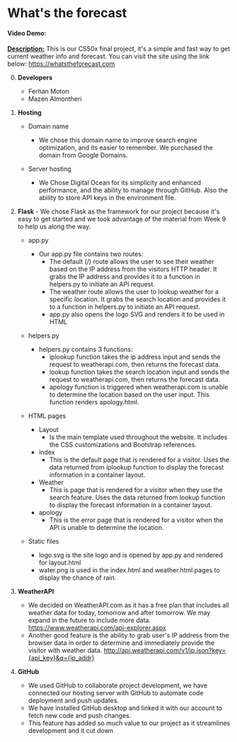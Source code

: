 # What's the forecast
#### Video Demo:  <URL HERE>
<u>**Description:**</u>
    This is our CS50x final project, it's a simple and fast way to get current weather info and forecast. You can visit the site using the link below: 
    https://whatstheforecast.com

0. **Developers**
    -   Ferhan Moton
    -   Mazen Almontheri
1. **Hosting**
   - Domain name
        -   We chose this domain name to improve search engine optimization, and its easier to remember. We purchased the domain from Google Domains.

   - Server hosting
        -   We Chose Digital Ocean for its simplicity and enhanced performance, and the ability to manage through GitHub. Also the ability to store API keys in the environment file.

2.  **Flask** - We chose Flask as the framework for our project because it's easy to get started and we took advantage of the material from Week 9 to help us along the way. 

    - app.py
        - Our app.py file contains two routes: 
            - The default (/) route allows the user to see their weather based on the IP address from the visitors HTTP header. It grabs the IP address and provides it to a function in helpers.py to initiate an API request.
            - The weather route allows the user to lookup weather for a specific location. It grabs the search location and provides it to a function in helpers.py to initiate an API request.
            - app.py also opens the logo SVG and renders it to be used in HTML
    - helpers.py
        - helpers.py contains 3 functions:
            - iplookup function takes the ip address input and sends the request to weatherapi.com, then returns the forecast data.
            - lookup function takes the search location input and sends the request to weatherapi.com, then returns the forecast data.
            - apology function is triggered when weatherapi.com is unable to determine the location based on the user input. This function renders apology.html.

    - HTML pages
        - Layout
            - Is the main template used throughout the website. It includes the CSS customizations and Bootstrap references.
        - index
            - This is the default page that is rendered for a visitor. Uses the data returned from iplookup function to display the forecast information in a container layout.
        - Weather
            - This is page that is rendered for a visitor when they use the search feature. Uses the data returned from lookup function to display the forecast information in a container layout.
        - apology
            - This is the error page that is rendered for a visitor when the API is unable to determine the location. 
    - Static files
        - logo.svg is the site logo and is opened by app.py and rendered for layout.html
        - water.png is used in the index.html and weather.html pages to display the chance of rain.
3. **WeatherAPI**
    -   We decided on WeatherAPI.com as it has a free plan that includes all weather data for today, tomorrow and after tomorrow. We may expand in the future to include more data.
    https://www.weatherapi.com/api-explorer.aspx
   -    Another good feature is the ability to grab user's IP address from the browser data in order to determine and immediately provide the visitor with weather data.
    http://api.weatherapi.com/v1/ip.json?key={api_key}&q={ip_addr}
    
4. **GitHub**
    -   We used GitHub to collaborate project development, we have connected our hosting server with GitHub to automate code deployment and push updates.
    -   We have installed GitHub desktop and linked it with our account to fetch new code and push changes.
    -   This feature has added so much value to our project as it streamlines development and it cut down 
